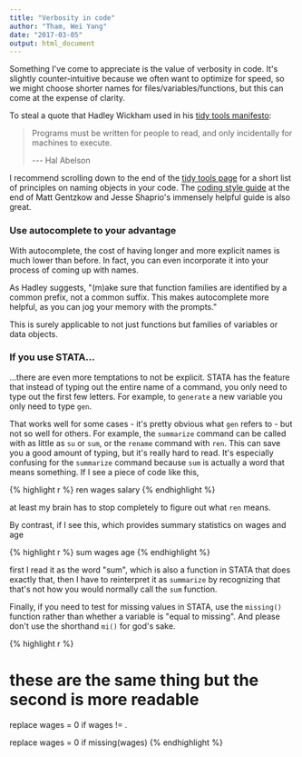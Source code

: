 ```yaml
---
title: "Verbosity in code"
author: "Tham, Wei Yang"
date: "2017-03-05"
output: html_document
---
```




Something I've come to appreciate is the value of verbosity in code. It's slightly counter-intuitive because we often want to optimize for speed, so we might choose shorter names for files/variables/functions, but this can come at the expense of clarity. 

To steal a quote that Hadley Wickham used in his [tidy tools manifesto](https://cran.r-project.org/web/packages/tidyverse/vignettes/manifesto.html): 

> Programs must be written for people to read, and only incidentally
> for machines to execute.
> 
> --- Hal Abelson

I recommend scrolling down to the end of the [tidy tools page](https://cran.r-project.org/web/packages/tidyverse/vignettes/manifesto.html) for a short list of principles on naming objects in your code. The [coding style guide](http://www.brown.edu/Research/Shapiro/pdfs/CodeAndData.pdf) at the end of Matt Gentzkow and Jesse Shaprio's immensely helpful guide is also great. 

### Use autocomplete to your advantage

With autocomplete, the cost of having longer and more explicit names is much lower than before. In fact, you can even incorporate it into your process of coming up with names. 

As Hadley suggests, "(m)ake sure that function families are identified by a common prefix, not a common suffix. This makes autocomplete more helpful, as you can jog your memory with the prompts." 

This is surely applicable to not just functions but families of variables or data objects. 

### If you use STATA...

...there are even more temptations to not be explicit. STATA has the feature that instead of typing out the entire name of a command, you only need to type out the first few letters. For example, to `generate` a new variable you only need to type `gen`. 

That works well for some cases - it's pretty obvious what `gen` refers to - but not so well for others. For example, the `summarize` command can be called with as little as `su` or `sum`, or the `rename` command with `ren`. This can save you a good amount of typing, but it's really hard to read. It's especially confusing for the `summarize` command because `sum` is actually a word that means something. If I see a piece of code like this,


{% highlight r %}
ren wages salary
{% endhighlight %}

at least my brain has to stop completely to figure out what `ren` means. 

By contrast, if I see this, which provides summary statistics on wages and age


{% highlight r %}
sum wages age 
{% endhighlight %}

first I read it as the word "sum", which is also a function in STATA that does exactly that, then I have to reinterpret it as `summarize` by recognizing that that's not how you would normally call the `sum` function. 

Finally, if you need to test for missing values in STATA, use the `missing()` function rather than whether a variable is "equal to missing". And please don't use the shorthand `mi()` for god's sake. 


{% highlight r %}
# these are the same thing but the second is more readable
replace wages = 0 if wages != . 

replace wages = 0 if missing(wages)
{% endhighlight %}






